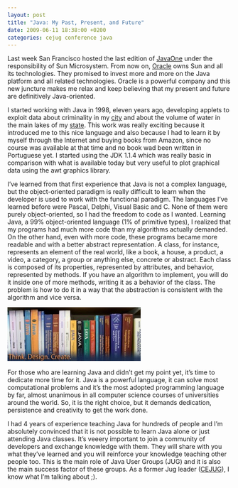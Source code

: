 ```yaml
---
layout: post
title: "Java: My Past, Present, and Future"
date: 2009-06-11 18:38:00 +0200
categories: cejug conference java
---
```


Last week San Francisco hosted the last edition of <a href="http://java.sun.com/javaone/">JavaOne</a> under the responsibility of Sun Microsystem. From now on, <a href="http://www.oracle.com/">Oracle</a> owns Sun and all its technologies. They promised to invest more and more on the Java platform and all related technologies. Oracle is a powerful company and this new juncture makes me relax and keep believing that my present and future are definitively Java-oriented.

I started working with Java in 1998, eleven years ago, developing applets to exploit data about criminality in my <a href="http://en.wikipedia.org/wiki/Fortaleza">city</a> and about the volume of water in the main lakes of my <a href="http://en.wikipedia.org/wiki/Cear%C3%A1">state</a>. This work was really exciting because it introduced me to this nice language and also because I had to learn it by myself through the Internet and buying books from Amazon, since no course was available at that time and no book wad been written in Portuguese yet. I started using the JDK 1.1.4 which was really basic in comparison with what is available today but very useful to plot graphical data using the awt graphics library.

I’ve learned from that first experience that Java is not a complex language, but the object-oriented paradigm is really difficult to learn when the developer is used to work with the functional paradigm. The languages I’ve learned before were Pascal, Delphi, Visual Basic and C. None of them were purely object-oriented, so I had the freedom to code as I wanted. Learning Java, a 99% object-oriented language (1% of primitive types), I realized that my programs had much more code than my algorithms actually demanded. On the other hand, even with more code, these programs became more readable and with a better abstract representation. A class, for instance, represents an element of the real world, like a book, a house, a product, a video, a category, a group or anything else, concrete or abstract. Each class is composed of its properties, represented by attributes, and behavior, represented by methods. If you have an algorithm to implement, you will do it inside one of more methods, writing it as a behavior of the class. The problem is how to do it in a way that the abstraction is consistent with the algorithm and vice versa.

![java_books-300x121.jpg](/images/posts/java_books-300x121.jpg)

For those who are learning Java and didn’t get my point yet, it’s time to dedicate more time for it. Java is a powerful language, it can solve most computational problems and it’s the most adopted programming language by far, almost unanimous in all computer science courses of universities around the world. So, it is the right choice, but it demands dedication, persistence and creativity to get the work done.

I had 4 years of experience teaching Java for hundreds of people and I’m absolutely convinced that it is not possible to learn Java alone or just attending Java classes. It’s veeery important to join a community of developers and exchange knowledge with them. They will share with you what they’ve learned and you will reinforce your knowledge teaching other people too. This is the main role of Java User Groups (JUG) and it is also the main success factor of these groups. As a former Jug leader ([CEJUG](http://www.cejug.org/)), I know what I’m talking about ;).

